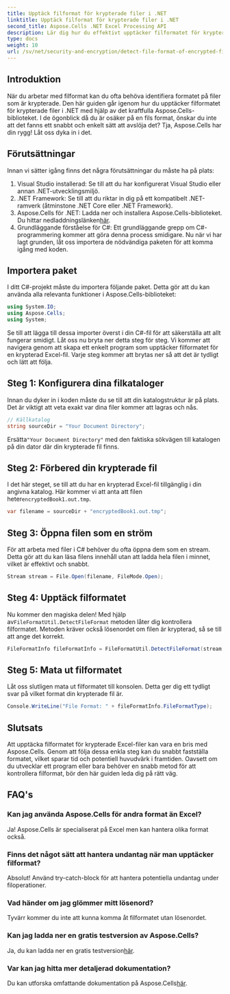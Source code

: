 ```yaml
---
title: Upptäck filformat för krypterade filer i .NET
linktitle: Upptäck filformat för krypterade filer i .NET
second_title: Aspose.Cells .NET Excel Processing API
description: Lär dig hur du effektivt upptäcker filformatet för krypterade filer i .NET med Aspose.Cells. En enkel guide för utvecklare.
type: docs
weight: 10
url: /sv/net/security-and-encryption/detect-file-format-of-encrypted-files/
---
```

## Introduktion
När du arbetar med filformat kan du ofta behöva identifiera formatet på filer som är krypterade. Den här guiden går igenom hur du upptäcker filformatet för krypterade filer i .NET med hjälp av det kraftfulla Aspose.Cells-biblioteket. I de ögonblick då du är osäker på en fils format, önskar du inte att det fanns ett snabbt och enkelt sätt att avslöja det? Tja, Aspose.Cells har din rygg! Låt oss dyka in i det.
## Förutsättningar
Innan vi sätter igång finns det några förutsättningar du måste ha på plats:
1. Visual Studio installerad: Se till att du har konfigurerat Visual Studio eller annan .NET-utvecklingsmiljö.
2. .NET Framework: Se till att du riktar in dig på ett kompatibelt .NET-ramverk (åtminstone .NET Core eller .NET Framework).
3. Aspose.Cells för .NET: Ladda ner och installera Aspose.Cells-biblioteket. Du hittar nedladdningslänken[här](https://releases.aspose.com/cells/net/).
4. Grundläggande förståelse för C#: Ett grundläggande grepp om C#-programmering kommer att göra denna process smidigare.
Nu när vi har lagt grunden, låt oss importera de nödvändiga paketen för att komma igång med koden.
## Importera paket
I ditt C#-projekt måste du importera följande paket. Detta gör att du kan använda alla relevanta funktioner i Aspose.Cells-biblioteket:
```csharp
using System.IO;
using Aspose.Cells;
using System;
```
Se till att lägga till dessa importer överst i din C#-fil för att säkerställa att allt fungerar smidigt.
Låt oss nu bryta ner detta steg för steg. Vi kommer att navigera genom att skapa ett enkelt program som upptäcker filformatet för en krypterad Excel-fil. Varje steg kommer att brytas ner så att det är tydligt och lätt att följa.
## Steg 1: Konfigurera dina filkataloger

Innan du dyker in i koden måste du se till att din katalogstruktur är på plats. Det är viktigt att veta exakt var dina filer kommer att lagras och nås.

```csharp
// Källkatalog
string sourceDir = "Your Document Directory";
```
 Ersätta`"Your Document Directory"` med den faktiska sökvägen till katalogen på din dator där din krypterade fil finns.
## Steg 2: Förbered din krypterade fil

 I det här steget, se till att du har en krypterad Excel-fil tillgänglig i din angivna katalog. Här kommer vi att anta att filen heter`encryptedBook1.out.tmp`.

```csharp
var filename = sourceDir + "encryptedBook1.out.tmp";
```
## Steg 3: Öppna filen som en ström 

För att arbeta med filer i C# behöver du ofta öppna dem som en stream. Detta gör att du kan läsa filens innehåll utan att ladda hela filen i minnet, vilket är effektivt och snabbt.

```csharp
Stream stream = File.Open(filename, FileMode.Open);
```
## Steg 4: Upptäck filformatet

 Nu kommer den magiska delen! Med hjälp av`FileFormatUtil.DetectFileFormat` metoden låter dig kontrollera filformatet. Metoden kräver också lösenordet om filen är krypterad, så se till att ange det korrekt.

```csharp
FileFormatInfo fileFormatInfo = FileFormatUtil.DetectFileFormat(stream, "1234"); // Lösenordet är 1234
```
## Steg 5: Mata ut filformatet

Låt oss slutligen mata ut filformatet till konsolen. Detta ger dig ett tydligt svar på vilket format din krypterade fil är.

```csharp
Console.WriteLine("File Format: " + fileFormatInfo.FileFormatType);
```

## Slutsats
Att upptäcka filformatet för krypterade Excel-filer kan vara en bris med Aspose.Cells. Genom att följa dessa enkla steg kan du snabbt fastställa formatet, vilket sparar tid och potentiell huvudvärk i framtiden. Oavsett om du utvecklar ett program eller bara behöver en snabb metod för att kontrollera filformat, bör den här guiden leda dig på rätt väg.
## FAQ's
### Kan jag använda Aspose.Cells för andra format än Excel?
Ja! Aspose.Cells är specialiserat på Excel men kan hantera olika format också.
### Finns det något sätt att hantera undantag när man upptäcker filformat?
Absolut! Använd try-catch-block för att hantera potentiella undantag under filoperationer.
### Vad händer om jag glömmer mitt lösenord?
Tyvärr kommer du inte att kunna komma åt filformatet utan lösenordet.
### Kan jag ladda ner en gratis testversion av Aspose.Cells?
Ja, du kan ladda ner en gratis testversion[här](https://releases.aspose.com/).
### Var kan jag hitta mer detaljerad dokumentation?
 Du kan utforska omfattande dokumentation på Aspose.Cells[här](https://reference.aspose.com/cells/net/).